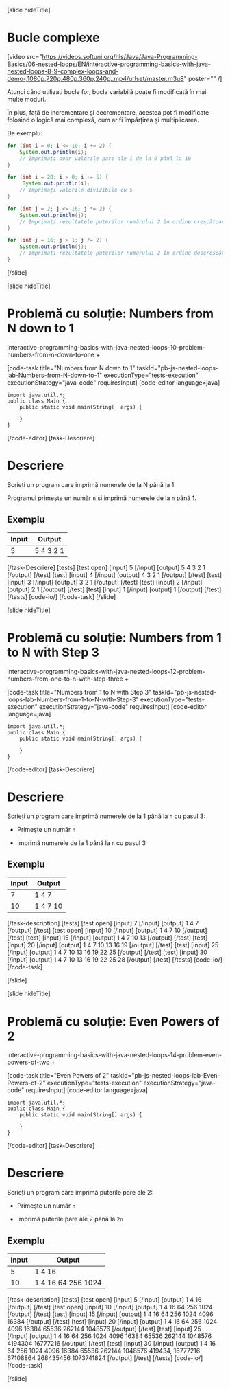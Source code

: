 [slide hideTitle]
# Bucle complexe

[video src="https://videos.softuni.org/hls/Java/Java-Programming-Basics/06-nested-loops/EN/interactive-programming-basics-with-java-nested-loops-8-9-complex-loops-and-demo-,1080p,720p,480p,360p,240p,.mp4/urlset/master.m3u8" poster="" /]

Atunci când utilizați bucle for, bucla variabilă poate fi modificată în mai multe moduri.

În plus, față de incrementare și decrementare, acestea pot fi modificate folosind o logică mai complexă, cum ar fi împărțirea și multiplicarea.

De exemplu:
``` java
for (int i = 0; i <= 10; i += 2) {
    System.out.println(i);
    // Imprimați doar valorile pare ale i de la 0 până la 10
}

for (int i = 20; i > 0; i -= 5) {
     System.out.println(i);
    // Imprimați valorile divizibile cu 5
}

for (int j = 2; j <= 16; j *= 2) {
    System.out.println(j);
    // Imprimați rezultatele puterilor numărului 2 în ordine crescătoare 
}

for (int j = 16; j > 1; j /= 2) {
    System.out.println(j);
    // Imprimați rezultatele puterilor numărului 2 în ordine descrescătoare
}

```
[/slide]

[slide hideTitle]
# Problemă cu soluție: Numbers from N down to 1

interactive-programming-basics-with-java-nested-loops-10-problem-numbers-from-n-down-to-one + 

[code-task title="Numbers from N down to 1" taskId="pb-js-nested-loops-lab-Numbers-from-N-down-to-1" executionType="tests-execution" executionStrategy="java-code" requiresInput]
[code-editor language=java]
```
import java.util.*;
public class Main {
    public static void main(String[] args) {
      
    }
}

```
[/code-editor]
[task-Descriere]
# Descriere
Scrieți un program care imprimă numerele de la  N până la 1.

Programul primește un număr `n` și imprimă numerele de la `n` până 1. 

## Exemplu
| **Input** | **Output** |
| --- | --- |
|5| 5 4 3 2 1 |


[/task-Descriere]
[tests]
[test open]
[input]
5
[/input]
[output]
5 4 3 2 1
[/output]
[/test]
[test]
[input]
4
[/input]
[output]
4 3 2 1
[/output]
[/test]
[test]
[input]
3
[/input]
[output]
3 2 1
[/output]
[/test]
[test]
[input]
2
[/input]
[output]
2 1
[/output]
[/test]
[test]
[input]
1
[/input]
[output]
1
[/output]
[/test]
[/tests]
[code-io/]
[/code-task]
[/slide]


[slide hideTitle]
# Problemă cu soluție: Numbers from 1 to N with Step 3

interactive-programming-basics-with-java-nested-loops-12-problem-numbers-from-one-to-n-with-step-three + 

[code-task title="Numbers from 1 to N with Step 3" taskId="pb-js-nested-loops-lab-Numbers-from-1-to-N-with-Step-3" executionType="tests-execution" executionStrategy="java-code" requiresInput]
[code-editor language=java]
```
import java.util.*;
public class Main {
    public static void main(String[] args) {
      
    }
}

```
[/code-editor]
[task-Descriere]
# Descriere
Scrieți un program care imprimă numerele de la  1 până la `n` cu pasul 3:

* Primește un număr `n`

* Imprimă numerele de la 1 până la `n` cu pasul 3


## Exemplu
| **Input** | **Output** |
| --- | --- |
|7| 1 4 7 |
|10| 1 4 7 10 |

[/task-description]
[tests]
[test open]
[input]
7
[/input]
[output]
1 4 7
[/output]
[/test]
[test open]
[input]
10
[/input]
[output]
1 4 7 10
[/output]
[/test]
[test]
[input]
15
[/input]
[output]
1 4 7 10 13
[/output]
[/test]
[test]
[input]
20
[/input]
[output]
1 4 7 10 13 16 19
[/output]
[/test]
[test]
[input]
25
[/input]
[output]
1 4 7 10 13 16 19 22 25
[/output]
[/test]
[test]
[input]
30
[/input]
[output]
1 4 7 10 13 16 19 22 25 28
[/output]
[/test]
[/tests]
[code-io/]
[/code-task]

[/slide]




[slide hideTitle]
# Problemă cu soluție: Even Powers of 2

interactive-programming-basics-with-java-nested-loops-14-problem-even-powers-of-two + 

[code-task title="Even Powers of 2" taskId="pb-js-nested-loops-lab-Even-Powers-of-2" executionType="tests-execution" executionStrategy="java-code" requiresInput]
[code-editor language=java]
```
import java.util.*;
public class Main {
    public static void main(String[] args) {
      
    }
}

```
[/code-editor]
[task-Descriere]
# Descriere
Scrieți un program care imprimă puterile pare ale 2:

* Primește un număr `n`

* Imprimă puterile pare ale  2 până la `2n`

## Exemplu
| **Input** | **Output** |
| --- | --- |
|5| 1 4 16 |
|10| 1 4 16 64 256 1024 |

[/task-description]
[tests]
[test open]
[input]
5
[/input]
[output]
1 4 16
[/output]
[/test]
[test open]
[input]
10
[/input]
[output]
1 4 16 64 256 1024
[/output]
[/test]
[test]
[input]
15
[/input]
[output]
1 4 16 64 256 1024 4096 16384
[/output]
[/test]
[test]
[input]
20
[/input]
[output]
1 4 16 64 256 1024 4096 16384 65536 262144 1048576
[/output]
[/test]
[test]
[input]
25
[/input]
[output]
1 4 16 64 256 1024 4096 16384 65536 262144 1048576 4194304 16777216
[/output]
[/test]
[test]
[input]
30
[/input]
[output]
1 4 16 64 256 1024 4096 16384 65536 262144 1048576 419434, 16777216 67108864 268435456 1073741824
[/output]
[/test]
[/tests]
[code-io/]
[/code-task]

[/slide]

